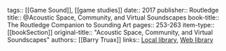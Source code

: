 tags:: [[Game Sound]], [[game studies]]
date:: 2017
publisher:: Routledge
title:: @Acoustic Space, Community, and Virtual Soundscapes
book-title:: The Routledge Companion to Sounding Art
pages:: 253-263
item-type:: [[bookSection]]
original-title:: "Acoustic Space, Community, and Virtual Soundscapes"
authors:: [[Barry Truax]]
links:: [Local library](zotero://select/groups/2386895/items/8JGGEEYX), [Web library](https://www.zotero.org/groups/2386895/items/8JGGEEYX)
